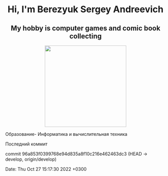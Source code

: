 <h1 align="center">Hi, I'm Berezyuk Sergey Andreevich
</h1>
<h2 align="center">My hobby is computer games and comic book collecting
</h2>

<p align="center">
  <img src="https://github.com/blackcater/blackcater/blob/main/images/banner.gif" height="256" />
</p>

<p>Образование- Информатика и вычислительная техника</p>

<p>Последний коммит</p>
<p>commit 96a853f0399768e94d835a8f10c216e462463dc3 (HEAD -> develop, origin/develop)</p>
<p>Date:   Thu Oct 27 15:17:30 2022 +0300</p>